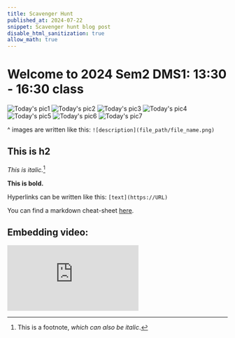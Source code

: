 ```yaml
---
title: Scavenger Hunt
published_at: 2024-07-22
snippet: Scavenger hunt blog post
disable_html_sanitization: true
allow_math: true
---
```


# Welcome to 2024 Sem2 DMS1: 13:30 - 16:30 class

![Today's pic1](1.jpg)
![Today's pic2](2.jpg)
![Today's pic3](3.jpg)
![Today's pic4](4.jpg)
![Today's pic5](5.jpg)
![Today's pic6](6.jpg)
![Today's pic7](7.jpg)


^ images are written like this: `![description](file_path/file_name.png)`

## This is h2

*This is italic.*[^1]

[^1]: This is a footnote, *which can also be italic*.

**This is bold.**

Hyperlinks can be written like this: `[text](https://URL)`

You can find a markdown cheat-sheet [here](https://www.markdownguide.org/cheat-sheet/).


## Embedding video:

<iframe id="coding_train_video" src="https://www.youtube.com/embed/rI_y2GAlQFM?si=RDgjkpunxk1mQzMI" title="YouTube video player" frameborder="0" allow="accelerometer; autoplay; clipboard-write; encrypted-media; gyroscope; picture-in-picture; web-share" referrerpolicy="strict-origin-when-cross-origin" allowfullscreen></iframe>

<script type="module">

    console.log (`hello world! 🚀`)

    const iframe  = document.getElementById (`coding_train_video`)
    iframe.width  = iframe.parentNode.scrollWidth
    iframe.height = iframe.width * 9 / 16

</script>




